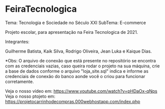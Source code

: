 # FeiraTecnologica



Tema: Tecnologia e Sociedade no Século XXI SubTema: E-commerce

Projeto escolar, para apresentação na Feira Tecnologica de 2021.

Integrantes:

Guilherme Batista, Kaik Silva, Rodrigo Oliveira, Jean Luka e Kaique Dias.

*Obs: O arquivo de conexão que está presente no repositório se encontra com as credenciais vazias, caso queira rodar o projeto na sua máquina, crie a base de dados conforme o arquivo "loja_site.sql" indica e informe as credenciais de conexão do banco aonde você o criou para funcionar corretamente.

Veja o nosso vídeo em: https://www.youtube.com/watch?v=pHDaOx-qNps
Veja o nosso ptojeto em: https://projetocarrinhodecompras.000webhostapp.com/index.php

